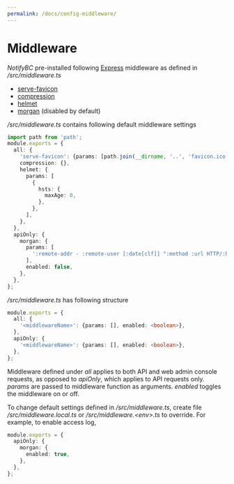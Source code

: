 ```yaml
---
permalink: /docs/config-middleware/
---
```


# Middleware

_NotifyBC_ pre-installed following [Express](https://expressjs.com/) middleware as defined in _/src/middleware.ts_

- [serve-favicon](https://www.npmjs.com/package/serve-favicon)
- [compression](https://www.npmjs.com/package/compression)
- [helmet](https://www.npmjs.com/package/helmet)
- [morgan](https://www.npmjs.com/package/morgan) (disabled by default)

_/src/middleware.ts_ contains following default middleware settings

```ts
import path from 'path';
module.exports = {
  all: {
    'serve-favicon': {params: [path.join(__dirname, '..', 'favicon.ico')]},
    compression: {},
    helmet: {
      params: [
        {
          hsts: {
            maxAge: 0,
          },
        },
      ],
    },
  },
  apiOnly: {
    morgan: {
      params: [
        ':remote-addr - :remote-user [:date[clf]] ":method :url HTTP/:http-version" :status ":req[X-Forwarded-For]"',
      ],
      enabled: false,
    },
  },
};
```

_/src/middleware.ts_ has following structure

```ts
module.exports = {
  all: {
    '<middlewareName>': {params: [], enabled: <boolean>},
  },
  apiOnly: {
    '<middlewareName>': {params: [], enabled: <boolean>},
  },
};
```

Middleware defined under _all_ applies to both API and web admin console requests, as opposed to _apiOnly_, which applies to API requests only. _params_ are passed to middleware function as arguments. _enabled_ toggles the middleware on or off.

To change default settings defined in _/src/middleware.ts_, create file _/src/middleware.local.ts_ or _/src/middleware.\<env\>.ts_ to override. For example, to enable access log,

```ts
module.exports = {
  apiOnly: {
    morgan: {
      enabled: true,
    },
  },
};
```
